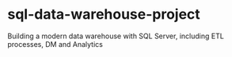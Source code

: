 # sql-data-warehouse-project
Building a modern data warehouse with SQL Server, including ETL processes, DM and Analytics
